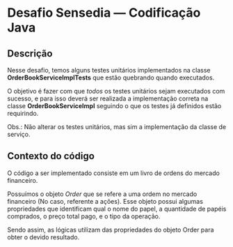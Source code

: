 # Desafio Sensedia — Codificação Java
 
 ## Descrição
 
 Nesse desafio, temos alguns testes unitários implementados na classe **OrderBookServiceImplTests** que estão quebrando quando executados.
 
 O objetivo é fazer com que *todos* os testes unitários sejam executados com sucesso, e para isso deverá ser realizada a implementação correta na classe **OrderBookServiceImpl** seguindo o que os testes já definidos estão requirindo.
 
 Obs.: Não alterar os testes unitários, mas sim a implementação da classe de serviço.
 
 ## Contexto do código
 
 O código a ser implementado consiste em um livro de ordens do mercado financeiro.
 
 Possuímos o objeto *Order* que se refere a uma ordem no mercado financeiro (No caso, referente a ações). Esse objeto possui algumas propriedades que identificam qual o nome do papel, a quantidade de papéis comprados, o preço total pago, e o tipo da operação.
 
 Sendo assim, as lógicas utilizam das propriedades do objeto Order para obter o devido resultado.
